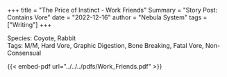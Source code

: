 +++
title = "The Price of Instinct - Work Friends"
Summary = "Story Post: Contains Vore"
date = "2022-12-16"
author = "Nebula System"
tags = ["Writing"]
+++

Species: Coyote, Rabbit\
Tags: M/M, Hard Vore, Graphic Digestion, Bone Breaking, Fatal Vore, Non-Consensual

{{< embed-pdf url="../../../pdfs/Work_Friends.pdf" >}}